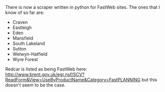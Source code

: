There is now a scraper written in python for FastWeb sites. The ones that I know of so far are:

  * Craven
  * Eastleigh
  * Eden
  * Mansfield
  * South Lakeland
  * Sutton
  * Welwyn-Hatfield
  * Wyre Forest

Redcar is listed as being FastWeb here: http://www.brent.gov.uk/egr.nsf/SCV?ReadForm&View=UseByProductName&Category=FastPLANNING but this doesn't seem to be the case.
